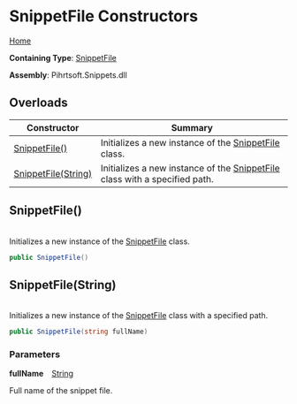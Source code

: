 # SnippetFile Constructors

[Home](../../../../README.md)

**Containing Type**: [SnippetFile](../README.md)

**Assembly**: Pihrtsoft\.Snippets\.dll

## Overloads

| Constructor | Summary |
| ----------- | ------- |
| [SnippetFile()](#Pihrtsoft_Snippets_SnippetFile__ctor) | Initializes a new instance of the [SnippetFile](../README.md) class\. |
| [SnippetFile(String)](#Pihrtsoft_Snippets_SnippetFile__ctor_System_String_) | Initializes a new instance of the [SnippetFile](../README.md) class with a specified path\. |

## SnippetFile\(\) <a id="Pihrtsoft_Snippets_SnippetFile__ctor"></a>

\
Initializes a new instance of the [SnippetFile](../README.md) class\.

```csharp
public SnippetFile()
```

## SnippetFile\(String\) <a id="Pihrtsoft_Snippets_SnippetFile__ctor_System_String_"></a>

\
Initializes a new instance of the [SnippetFile](../README.md) class with a specified path\.

```csharp
public SnippetFile(string fullName)
```

### Parameters

**fullName** &ensp; [String](https://docs.microsoft.com/en-us/dotnet/api/system.string)

Full name of the snippet file\.